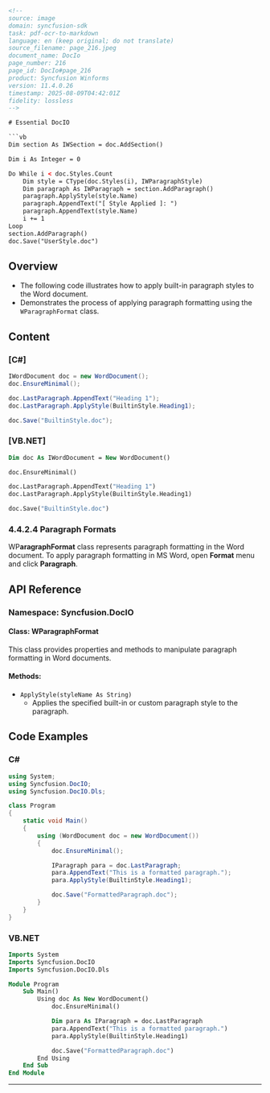 ```html
<!-- 
source: image
domain: syncfusion-sdk
task: pdf-ocr-to-markdown
language: en (keep original; do not translate)
source_filename: page_216.jpeg
document_name: DocIo
page_number: 216
page_id: DocIo#page_216
product: Syncfusion Winforms
version: 11.4.0.26
timestamp: 2025-08-09T04:42:01Z
fidelity: lossless
-->

# Essential DocIO

```vb
Dim section As IWSection = doc.AddSection()

Dim i As Integer = 0

Do While i < doc.Styles.Count
    Dim style = CType(doc.Styles(i), IWParagraphStyle)
    Dim paragraph As IWParagraph = section.AddParagraph()
    paragraph.ApplyStyle(style.Name)
    paragraph.AppendText("[ Style Applied ]: ")
    paragraph.AppendText(style.Name)
    i += 1
Loop
section.AddParagraph()
doc.Save("UserStyle.doc")
```

## Overview

- The following code illustrates how to apply built-in paragraph styles to the Word document.
- Demonstrates the process of applying paragraph formatting using the `WParagraphFormat` class.

## Content

### [C#]

```csharp
IWordDocument doc = new WordDocument();
doc.EnsureMinimal();

doc.LastParagraph.AppendText("Heading 1");
doc.LastParagraph.ApplyStyle(BuiltinStyle.Heading1);

doc.Save("BuiltinStyle.doc");
```

### [VB.NET]

```vb
Dim doc As IWordDocument = New WordDocument()

doc.EnsureMinimal()

doc.LastParagraph.AppendText("Heading 1")
doc.LastParagraph.ApplyStyle(BuiltinStyle.Heading1)

doc.Save("BuiltinStyle.doc")
```

### 4.4.2.4 Paragraph Formats

WP**aragraphFormat** class represents paragraph formatting in the Word document. To apply paragraph formatting in MS Word, open **Format** menu and click **Paragraph**.

## API Reference

### Namespace: Syncfusion.DocIO

#### Class: WParagraphFormat

This class provides properties and methods to manipulate paragraph formatting in Word documents.

#### Methods:
- `ApplyStyle(styleName As String)`
  - Applies the specified built-in or custom paragraph style to the paragraph.

## Code Examples

### C#

```csharp
using System;
using Syncfusion.DocIO;
using Syncfusion.DocIO.Dls;

class Program
{
    static void Main()
    {
        using (WordDocument doc = new WordDocument())
        {
            doc.EnsureMinimal();

            IParagraph para = doc.LastParagraph;
            para.AppendText("This is a formatted paragraph.");
            para.ApplyStyle(BuiltinStyle.Heading1);

            doc.Save("FormattedParagraph.doc");
        }
    }
}
```

### VB.NET

```vb
Imports System
Imports Syncfusion.DocIO
Imports Syncfusion.DocIO.Dls

Module Program
    Sub Main()
        Using doc As New WordDocument()
            doc.EnsureMinimal()

            Dim para As IParagraph = doc.LastParagraph
            para.AppendText("This is a formatted paragraph.")
            para.ApplyStyle(BuiltinStyle.Heading1)

            doc.Save("FormattedParagraph.doc")
        End Using
    End Sub
End Module
```

---

<!-- tags: [syncfusion, word, paragraph, format, style, document] keywords: [Syncfusion.DocIO, WParagraphFormat, built-in style, custom style, paragraph formatting, Word document, apply style, Microsoft Word, C#, VB.NET] -->
```